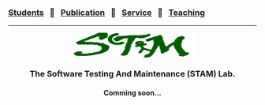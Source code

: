 ### [Students](stamlab.md) &nbsp;&nbsp;🌴&nbsp;&nbsp; [Publication](publications.md) &nbsp;&nbsp;🌴&nbsp;&nbsp; [Service](services.md) &nbsp;&nbsp;🌴&nbsp;&nbsp; [Teaching](teaching.md)
***
<style type="text/css">
.center{
  text-align:center; 
  display:block;
}

.centerImg {
  display: block;
  margin-left: auto;
  margin-right: auto;
  width: 50%;
}

</style>

<img src="assets/img/stam_logo_new.png" alt="The Software Testing And Maintenance (STAM) Lab" width="120" height="50" class="centerImg">
<h3 class="center"> The Software Testing And Maintenance (STAM) Lab.</h3>
<h4 class="center"> Comming soon...</h4>
